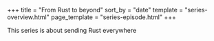 +++
title = "From Rust to beyond"
sort_by = "date"
template = "series-overview.html"
page_template = "series-episode.html"
+++

This series is about sending Rust everywhere
